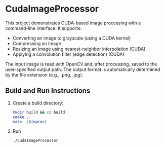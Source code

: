 # CudaImageProcessor

This project demonstrates CUDA-based image processing with a command-line interface. It supports:

- Converting an image to grayscale (using a CUDA kernel)
- Compressing an Image
- Resizing an image using nearest-neighbor interpolation (CUDA)
- Applying a convolution filter (edge detection) (CUDA)

The input image is read with OpenCV and, after processing, saved to the user-specified output path. The output format is automatically determined by the file extension (e.g., .png, .jpg).

## Build and Run Instructions

1. Create a build directory:
   ```bash
   mkdir build && cd build
   cmake ..
   make -j$(nproc)
2. Run
   ```bash
   ./CudaImageProcessor
